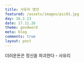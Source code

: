 ```yaml
---
title: 사유리 명언
featured: /assets/images/pic01.jpg
day: 16.2.13
date: 17.11.26
theme: goodword
meta: blog
comments: true
layout: post
---
```


더러운돈은 정신을 파괴한다 - 사유리